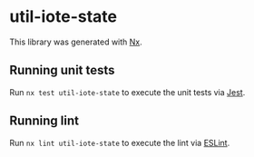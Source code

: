 # util-iote-state

This library was generated with [Nx](https://nx.dev).

## Running unit tests

Run `nx test util-iote-state` to execute the unit tests via [Jest](https://jestjs.io).

## Running lint

Run `nx lint util-iote-state` to execute the lint via [ESLint](https://eslint.org/).
